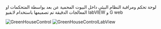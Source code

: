 
لوحة تحكم ومراقبة النظام البيئي داخل البيوت المحمية عن بعد بواسطة المتحكمات او المعالجات الدقيقة تم تصميمها باستخدام لابفيو labVIEW و G web

![GreenHouseControl](https://github.com/user-attachments/assets/fd10d664-f4db-4edb-8bbd-ddad5ac0a853)
![GreenHouseControlLabView](https://github.com/user-attachments/assets/ee423ac7-71f9-448b-bb4e-6c2982880eda)
